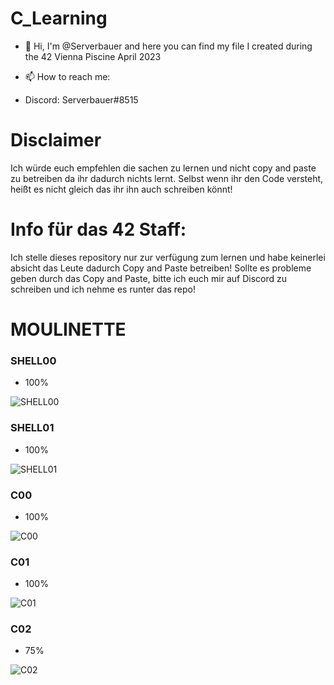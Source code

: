 # C_Learning

- 👋 Hi, I'm @Serverbauer and here you can find my file I created during the 42 Vienna Piscine April 2023


- 📫 How to reach me:
- Discord: Serverbauer#8515

# Disclaimer
Ich würde euch empfehlen die sachen zu lernen und nicht copy and paste zu betreiben da ihr dadurch nichts lernt.
Selbst wenn ihr den Code versteht, heißt es nicht gleich das ihr ihn auch schreiben könnt!

# Info für das 42 Staff:
Ich stelle dieses repository nur zur verfügung zum lernen und habe keinerlei absicht das Leute dadurch Copy and Paste betreiben!
Sollte es probleme geben durch das Copy and Paste, bitte ich euch mir auf Discord zu schreiben und ich nehme es runter das repo!


# MOULINETTE
### SHELL00
- 100%

![SHELL00](https://i.imgur.com/1DewkO5.png)

### SHELL01
- 100%

![SHELL01](https://imgur.com/a/jp1gZny)

### C00
- 100%

![C00](https://imgur.com/a/wQyh5z9)

### C01
- 100%

![C01](https://imgur.com/a/N61yJGP)

### C02
- 75%

![C02](https://imgur.com/a/Pb2JLmc)
